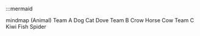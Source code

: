 :::mermaid

mindmap
    (Animal)
        Team A
            Dog
            Cat
            Dove
        Team B
            Crow
            Horse
            Cow
        Team C
            Kiwi
            Fish
            Spider
  